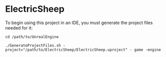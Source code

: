 # ElectricSheep

To begin using this project in an IDE, you must generate the project files needed for it:

`cd /path/to/UnrealEngine`

`./GenerateProjectFiles.sh -project="/path/to/ElectricSheep/ElectricSheep.uproject" - game -engine`
